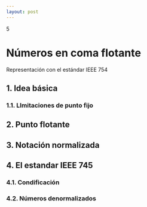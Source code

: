 ```yaml
--- 
layout: post
---
```

<div class="header">
  <div class="numbrerUnit">5</div>
  <h1>Números en coma flotante</h1>
  <subtitle>Representación con el estándar IEEE 754</subtitle>
</div>

## 1. Idea básica
### 1.1. LImitaciones de punto fijo

## 2. Punto flotante

## 3. Notación normalizada

## 4. El estandar IEEE 745
### 4.1. Condificación

### 4.2. Números denormalizados
